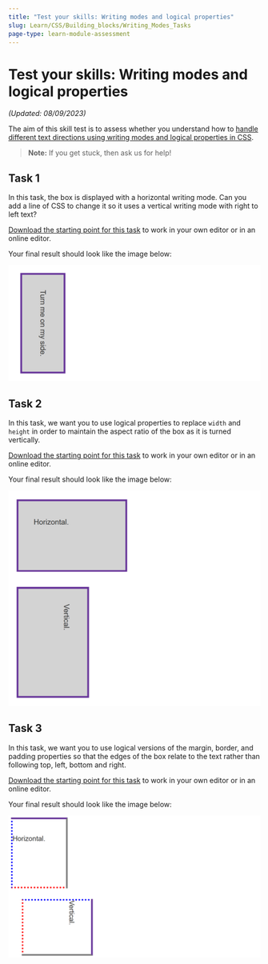 ```yaml
---
title: "Test your skills: Writing modes and logical properties"
slug: Learn/CSS/Building_blocks/Writing_Modes_Tasks
page-type: learn-module-assessment
---
```


# Test your skills: Writing modes and logical properties

_(Updated: 08/09/2023)_

The aim of this skill test is to assess whether you understand how to [handle different text directions using writing modes and logical properties in CSS](../../resources/css_building_blocks/handling_different_text_directions/README.md).

> **Note:** If you get stuck, then ask us for help!

## Task 1

In this task, the box is displayed with a horizontal writing mode. Can you add a line of CSS to change it so it uses a vertical writing mode with right to left text?

[Download the starting point for this task](assets/writing-mode-download.html) to work in your own editor or in an online editor.

Your final result should look like the image below:

![A box with a vertical writing mode](assets/mdn-writing-modes1.png)

## Task 2

In this task, we want you to use logical properties to replace `width` and `height` in order to maintain the aspect ratio of the box as it is turned vertically.

[Download the starting point for this task](assets/logical-width-height-download.html) to work in your own editor or in an online editor.

Your final result should look like the image below:

![Two boxes one horizontal the other vertical](assets/mdn-writing-modes2.png)

## Task 3

In this task, we want you to use logical versions of the margin, border, and padding properties so that the edges of the box relate to the text rather than following top, left, bottom and right.

[Download the starting point for this task](assets/logical-mbp-download.html) to work in your own editor or in an online editor.

Your final result should look like the image below:

![Two boxes one horizontal one vertical with different margin, border and padding](assets/mdn-writing-modes3.png)
